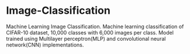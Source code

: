 # Image-Classification
Machine Learning Image Classification.
Machine learning classification of CIFAR-10 dataset, 10,000 classes with 6,000 images per class.
Model trained using Multilayer perceptron(MLP) and convolutional neural network(CNN) implementations.
